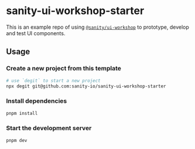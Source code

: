 # sanity-ui-workshop-starter

This is an example repo of using [`@sanity/ui-workshop`](https://github.com/sanity-io/ui-workshop) to prototype, develop and test UI components.

## Usage

### Create a new project from this template

```sh
# use `degit` to start a new project
npx degit git@github.com:sanity-io/sanity-ui-workshop-starter
```

### Install dependencies

```sh
pnpm install
```

### Start the development server

```sh
pnpm dev
```
